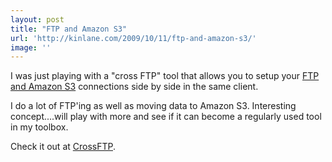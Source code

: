 ```yaml
---
layout: post
title: "FTP and Amazon S3"
url: 'http://kinlane.com/2009/10/11/ftp-and-amazon-s3/'
image: ''
---
```


I was just playing with a "cross FTP" tool that allows you to setup your [FTP and Amazon S3][1] connections side by side in the same client.

I do a lot of FTP'ing as well as moving data to Amazon S3. Interesting concept....will play with more and see if it can become a regularly used tool in my toolbox.

Check it out at [CrossFTP][1].

   [1]: http://www.crossftp.com/

